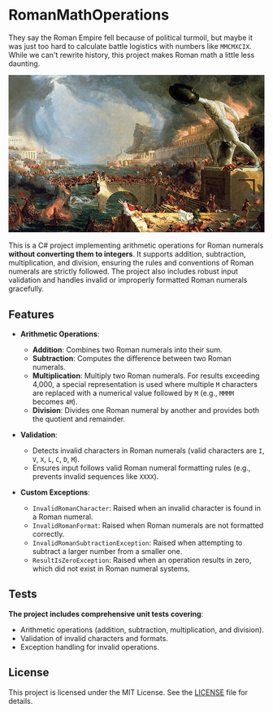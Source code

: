# RomanMathOperations

They say the Roman Empire fell because of political turmoil, but maybe it was just too hard to calculate battle logistics with numbers like `MMCMXCIX`. While we can't rewrite history, this project makes Roman math a little less daunting.

<p align="center">
  <img src="Fall_of_the_roman_empire.jpg"  />
</p>

This is a C# project implementing arithmetic operations for Roman numerals **without converting them to integers**. It supports addition, subtraction, multiplication, and division, ensuring the rules and conventions of Roman numerals are strictly followed. The project also includes robust input validation and handles invalid or improperly formatted Roman numerals gracefully.

## Features

- **Arithmetic Operations**:
    - **Addition**: Combines two Roman numerals into their sum.
    - **Subtraction**: Computes the difference between two Roman numerals.
    - **Multiplication**: Multiply two Roman numerals. For results exceeding 4,000, a special representation is used where multiple `M` characters are replaced with a numerical value followed by `M` (e.g., `MMMM` becomes `4M`).
    - **Division**: Divides one Roman numeral by another and provides both the quotient and remainder.

- **Validation**:
  - Detects invalid characters in Roman numerals (valid characters are `I`, `V`, `X`, `L`, `C`, `D`, `M`).
  - Ensures input follows valid Roman numeral formatting rules (e.g., prevents invalid sequences like `XXXX`).

- **Custom Exceptions**:
    - `InvalidRomanCharacter`: Raised when an invalid character is found in a Roman numeral.
    - `InvalidRomanFormat`: Raised when Roman numerals are not formatted correctly.
    - `InvalidRomanSubtractionException`: Raised when attempting to subtract a larger number from a smaller one.
    - `ResultIsZeroException`: Raised when an operation results in zero, which did not exist in Roman numeral systems.

## Tests

**The project includes comprehensive unit tests covering**:
- Arithmetic operations (addition, subtraction, multiplication, and division).
- Validation of invalid characters and formats.
- Exception handling for invalid operations.


## License

This project is licensed under the MIT License. See the [LICENSE](LICENSE) file for details.

